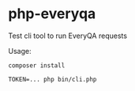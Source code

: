 # php-everyqa

Test cli tool to run EveryQA requests

Usage: 

```
composer install

TOKEN=... php bin/cli.php
```
